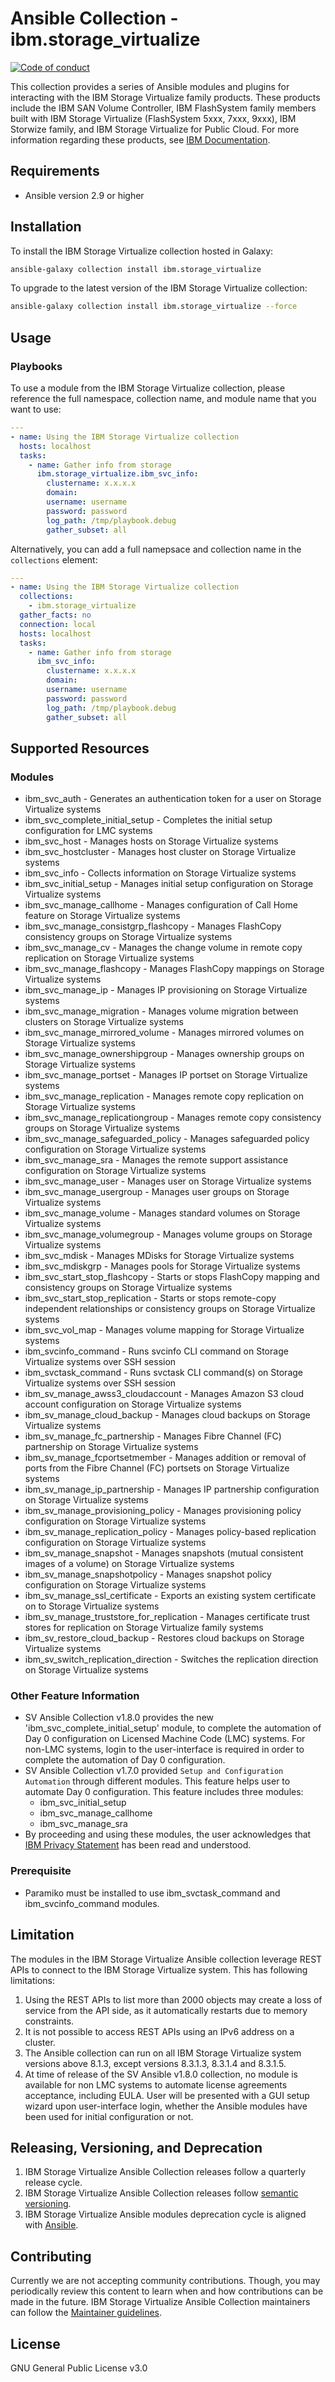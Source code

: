 # Ansible Collection - ibm.storage_virtualize

[![Code of conduct](https://img.shields.io/badge/code%20of%20conduct-Ansible-silver.svg)](https://docs.ansible.com/ansible/latest/community/code_of_conduct.html )

This collection provides a series of Ansible modules and plugins for interacting with the IBM Storage Virtualize family products. These products include the IBM SAN Volume Controller, IBM FlashSystem family members built with IBM Storage Virtualize (FlashSystem 5xxx, 7xxx, 9xxx), IBM Storwize family, and IBM Storage Virtualize for Public Cloud. For more information regarding these products, see [IBM Documentation](https://www.ibm.com/docs/).

## Requirements

- Ansible version 2.9 or higher

## Installation

To install the IBM Storage Virtualize collection hosted in Galaxy:

```bash
ansible-galaxy collection install ibm.storage_virtualize
```

To upgrade to the latest version of the IBM Storage Virtualize collection:

```bash
ansible-galaxy collection install ibm.storage_virtualize --force
```

## Usage

### Playbooks

To use a module from the IBM Storage Virtualize collection, please reference the full namespace, collection name, and module name that you want to use:

```yaml
---
- name: Using the IBM Storage Virtualize collection
  hosts: localhost
  tasks:
    - name: Gather info from storage
      ibm.storage_virtualize.ibm_svc_info:
        clustername: x.x.x.x
        domain:
        username: username
        password: password
        log_path: /tmp/playbook.debug
        gather_subset: all
```

Alternatively, you can add a full namepsace and collection name in the `collections` element:

```yaml
---
- name: Using the IBM Storage Virtualize collection
  collections:
    - ibm.storage_virtualize
  gather_facts: no
  connection: local
  hosts: localhost
  tasks:
    - name: Gather info from storage
      ibm_svc_info:
        clustername: x.x.x.x
        domain:
        username: username
        password: password
        log_path: /tmp/playbook.debug
        gather_subset: all
```

## Supported Resources

### Modules

- ibm_svc_auth - Generates an authentication token for a user on Storage Virtualize systems
- ibm_svc_complete_initial_setup - Completes the initial setup configuration for LMC systems
- ibm_svc_host - Manages hosts on Storage Virtualize systems
- ibm_svc_hostcluster - Manages host cluster on Storage Virtualize systems
- ibm_svc_info - Collects information on Storage Virtualize systems
- ibm_svc_initial_setup - Manages initial setup configuration on Storage Virtualize systems
- ibm_svc_manage_callhome - Manages configuration of Call Home feature on Storage Virtualize systems
- ibm_svc_manage_consistgrp_flashcopy - Manages FlashCopy consistency groups on Storage Virtualize systems
- ibm_svc_manage_cv - Manages the change volume in remote copy replication on Storage Virtualize systems
- ibm_svc_manage_flashcopy - Manages FlashCopy mappings on Storage Virtualize systems
- ibm_svc_manage_ip - Manages IP provisioning on Storage Virtualize systems
- ibm_svc_manage_migration - Manages volume migration between clusters on Storage Virtualize systems
- ibm_svc_manage_mirrored_volume - Manages mirrored volumes on Storage Virtualize systems
- ibm_svc_manage_ownershipgroup - Manages ownership groups on Storage Virtualize systems
- ibm_svc_manage_portset - Manages IP portset on Storage Virtualize systems
- ibm_svc_manage_replication - Manages remote copy replication on Storage Virtualize systems
- ibm_svc_manage_replicationgroup - Manages remote copy consistency groups on Storage Virtualize systems
- ibm_svc_manage_safeguarded_policy - Manages safeguarded policy configuration on Storage Virtualize systems
- ibm_svc_manage_sra - Manages the remote support assistance configuration on Storage Virtualize systems
- ibm_svc_manage_user - Manages user on Storage Virtualize systems
- ibm_svc_manage_usergroup - Manages user groups on Storage Virtualize systems
- ibm_svc_manage_volume - Manages standard volumes on Storage Virtualize systems
- ibm_svc_manage_volumegroup - Manages volume groups on Storage Virtualize systems
- ibm_svc_mdisk - Manages MDisks for Storage Virtualize systems
- ibm_svc_mdiskgrp - Manages pools for Storage Virtualize systems
- ibm_svc_start_stop_flashcopy - Starts or stops FlashCopy mapping and consistency groups on Storage Virtualize systems
- ibm_svc_start_stop_replication - Starts or stops remote-copy independent relationships or consistency groups on Storage Virtualize systems
- ibm_svc_vol_map - Manages volume mapping for Storage Virtualize systems
- ibm_svcinfo_command - Runs svcinfo CLI command on Storage Virtualize systems over SSH session
- ibm_svctask_command - Runs svctask CLI command(s) on Storage Virtualize systems over SSH session
- ibm_sv_manage_awss3_cloudaccount - Manages Amazon S3 cloud account configuration on Storage Virtualize systems
- ibm_sv_manage_cloud_backup - Manages cloud backups on Storage Virtualize systems
- ibm_sv_manage_fc_partnership - Manages Fibre Channel (FC) partnership on Storage Virtualize systems
- ibm_sv_manage_fcportsetmember - Manages addition or removal of ports from the Fibre Channel (FC) portsets on Storage Virtualize systems
- ibm_sv_manage_ip_partnership - Manages IP partnership configuration on Storage Virtualize systems
- ibm_sv_manage_provisioning_policy - Manages provisioning policy configuration on Storage Virtualize systems
- ibm_sv_manage_replication_policy - Manages policy-based replication configuration on Storage Virtualize systems
- ibm_sv_manage_snapshot - Manages snapshots (mutual consistent images of a volume) on Storage Virtualize systems
- ibm_sv_manage_snapshotpolicy - Manages snapshot policy configuration on Storage Virtualize systems
- ibm_sv_manage_ssl_certificate - Exports an existing system certificate on to Storage Virtualize systems
- ibm_sv_manage_truststore_for_replication - Manages certificate trust stores for replication on Storage Virtualize family systems
- ibm_sv_restore_cloud_backup - Restores cloud backups on Storage Virtualize systems
- ibm_sv_switch_replication_direction - Switches the replication direction on Storage Virtualize systems

### Other Feature Information
- SV Ansible Collection v1.8.0 provides the new 'ibm_svc_complete_initial_setup' module, to complete the automation of Day 0 configuration on Licensed Machine Code (LMC) systems.
  For non-LMC systems, login to the user-interface is required in order to complete the automation of Day 0 configuration.
- SV Ansible Collection v1.7.0 provided `Setup and Configuration Automation` through different modules. This feature helps user to automate Day 0 configuration.
  This feature includes three modules:
  - ibm_svc_initial_setup
  - ibm_svc_manage_callhome 
  - ibm_svc_manage_sra
- By proceeding and using these modules, the user acknowledges that [IBM Privacy Statement](https://www.ibm.com/privacy) has been read and understood.

### Prerequisite

- Paramiko must be installed to use ibm_svctask_command and ibm_svcinfo_command modules.

## Limitation

The modules in the IBM Storage Virtualize Ansible collection leverage REST APIs to connect to the IBM Storage Virtualize system. This has following limitations:
1. Using the REST APIs to list more than 2000 objects may create a loss of service from the API side, as it automatically restarts due to memory constraints.
2. It is not possible to access REST APIs using an IPv6 address on a cluster.
3. The Ansible collection can run on all IBM Storage Virtualize system versions above 8.1.3, except versions 8.3.1.3, 8.3.1.4 and 8.3.1.5.
4. At time of release of the SV Ansible v1.8.0 collection, no module is available for non LMC systems to automate license agreements acceptance, including EULA.
   User will be presented with a GUI setup wizard upon user-interface login, whether the Ansible modules have been used for initial configuration or not.

## Releasing, Versioning, and Deprecation

1. IBM Storage Virtualize Ansible Collection releases follow a quarterly release cycle.
2. IBM Storage Virtualize Ansible Collection releases follow [semantic versioning](https://semver.org/).
3. IBM Storage Virtualize Ansible modules deprecation cycle is aligned with [Ansible](https://docs.ansible.com/ansible/latest/dev_guide/module_lifecycle.html).

## Contributing

Currently we are not accepting community contributions.
Though, you may periodically review this content to learn when and how contributions can be made in the future.
IBM Storage Virtualize Ansible Collection maintainers can follow the [Maintainer guidelines](https://docs.ansible.com/ansible/devel/community/maintainers.html).

## License

GNU General Public License v3.0
